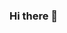 ### Hi there 👋

<!--
**CristopherAfonso/CristopherAfonso** is a ✨ _special_ ✨ repository because its `README.md` (this file) appears on your GitHub profile.

![endes's GitHub stats](https://github-readme-stats.vercel.app/api?username=CristopherAfonso&show_icons=true&theme=synthwave)
<!-- https://github-profile-trophy.vercel.app/?username=CristopherAfonso -->
<!--![Top Langs](https://github-readme-stats.vercel.app/api/top-langs/?username=CristopherAfonso&layout=compact&theme=synthwave) -->
<!--

Currently studying, also learning C++ and python.
I like data science and cybersecurity, I want to specialize in cybersecurity



Here are some ideas to get you started:

- 🔭 I’m currently working on ...
- 🌱 I’m currently learning ...
- 👯 I’m looking to collaborate on ...
- 🤔 I’m looking for help with ...
- 💬 Ask me about ...
- 📫 How to reach me: ...
- 😄 Pronouns: ...
- ⚡ Fun fact: ...
-->
